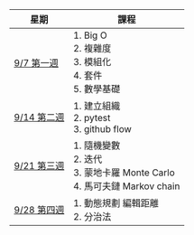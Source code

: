 星期 | 課程
----|----
[9/7 第一週](https://github.com/yucing/alg111a/blob/main/week1.md) | 1. Big O <br> 2. 複雜度 <br> 3. 模組化 <br> 4. 套件 <br> 5. 數學基礎
[9/14 第二週](https://github.com/yucing/alg111a/blob/main/week2.md) | 1. 建立組織 <br> 2. pytest <br> 3. github flow 
[9/21 第三週](https://github.com/yucing/alg111a/blob/main/week3.md) | 1. 隨機變數 <br> 2. 迭代 <br> 3. 蒙地卡羅 Monte Carlo <br> 4. 馬可夫鏈 Markov chain
[9/28 第四週](https://github.com/yucing/alg111a/blob/main/week4.md) | 1. 動態規劃 編輯距離 <br> 2. 分治法 